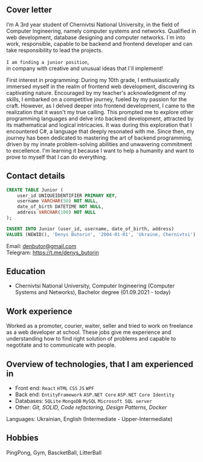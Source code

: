 ## Cover letter

I’m A 3rd year student of Chernivtsi National University, in the field of Computer Ingineering, namely computer systems and networks. Qualified in web development, database designing and computer networks. 
I`m into work, responsible, capable to be backend and frontend developer and can take responsibility to lead the projects.
  
``I am finding a junior position``,  
in company with creative and unusual ideas that I`ll implement!

First interest in programming:
During my 10th grade, I enthusiastically immersed myself in the realm of frontend web development, discovering its captivating nature. Encouraged by my teacher's acknowledgment of my skills, I embarked on a competitive journey, fueled by my passion for the craft. However, as I delved deeper into frontend development, I came to the realization that it wasn't my true calling. This prompted me to explore other programming languages and delve into backend development, attracted by its mathematical and logical intricacies. It was during this exploration that I encountered C#, a language that deeply resonated with me. Since then, my journey has been dedicated to mastering the art of backend programming, driven by my innate problem-solving abilities and unwavering commitment to excellence.
I'm learning it because I want to help a humanity and want to prove to myself that I can do everything.  

## Contact details  
```SQL
CREATE TABLE Junior (
    user_id UNIQUEIDENTIFIER PRIMARY KEY,
    username VARCHAR(50) NOT NULL,
    date_of_birth DATETIME NOT NULL,
    address VARCHAR(100) NOT NULL
);

INSERT INTO Junior (user_id, username, date_of_birth, address)
VALUES (NEWID(), 'Denys Butorin', '2004-01-01', 'Ukraine, Chernivtsi');
```    
Email: denbutor@gmail.com  
Telegram: https://t.me/denys_butorin
## Education  

- Chernivtsi National University, Computer Ingineering (Computer Systems and Networks), Bachelor degree (01.09.2021 - today)
   
## Work experience  
Worked as a promoter, courier, waiter, seller and tried to work on freelance as a web developer at school. These jobs give me experience and understanding how to find right solution of problems and capable to negotitate and to communicate with people.  


## Overview of technologies, that I am experienced in

- Front end: ``React`` ``HTML`` ``CSS`` ``JS`` ``WPF``  
- Back end: ``EntityFramework`` ``ASP.NET Core`` ``ASP.NET Core Identity``  
- Databases: ``SQLite`` ``MongoDB`` ``MySQL`` ``Microsoft SQL server``
- Other: *Git, SOLID, Code refactoring, Design Patterns, Docker*

Languages: Ukrainian, English (Intermediate - Upper-Intermediate)  

## Hobbies  

PingPong, Gym, BascketBall, LitterBall
